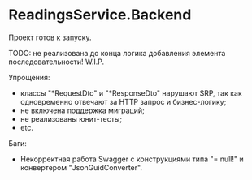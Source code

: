 # ReadingsService.Backend

Проект готов к запуску.

TODO: не реализована до конца логика добавления элемента последовательности! W.I.P.

Упрощения:
- классы "*RequestDto" и "*ResponseDto" нарушают SRP, так как одновременно отвечают за HTTP запрос и бизнес-логику;
- не включена поддержка миграций;
- не реализованы юнит-тесты;
- etc.

Баги:
- Некорректная работа Swagger с конструкциями типа "= null!" и конвертером "JsonGuidConverter".